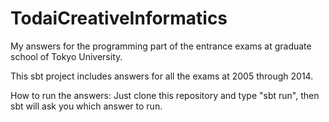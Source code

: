 TodaiCreativeInformatics
==================================

My answers for the programming part of the entrance exams at graduate school of Tokyo University.

This sbt project includes answers for all the exams at 2005 through 2014.

How to run the answers:
Just clone this repository and type "sbt run", then sbt will ask you which answer to run.

